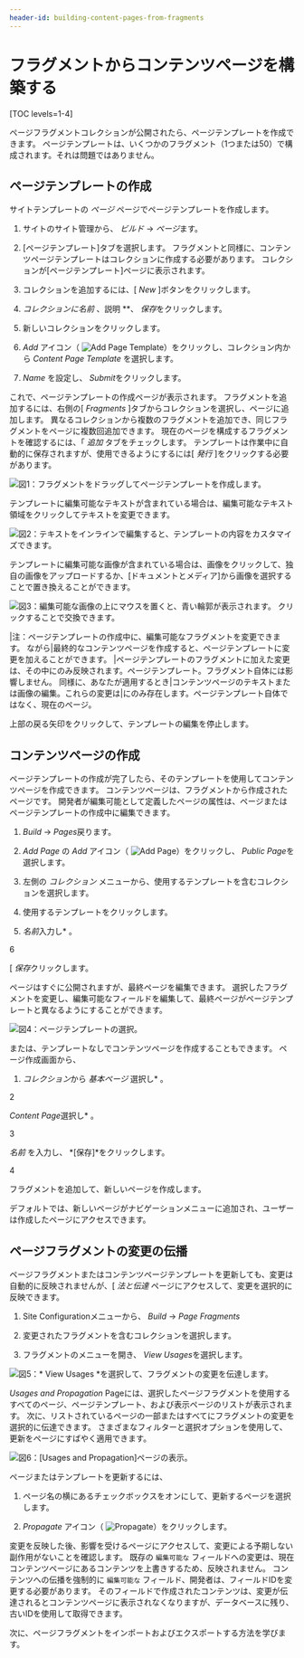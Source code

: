 ```yaml
---
header-id: building-content-pages-from-fragments
---
```


# フラグメントからコンテンツページを構築する

[TOC levels=1-4]

ページフラグメントコレクションが公開されたら、ページテンプレートを作成できます。 ページテンプレートは、いくつかのフラグメント（1つまたは50）で構成されます。それは問題ではありません。

## ページテンプレートの作成

サイトテンプレートの *ページ* ページでページテンプレートを作成します。

1.  サイトのサイト管理から、 *ビルド* → *ページ*ます。

2.  [ページテンプレート]タブを選択します。 フラグメントと同様に、コンテンツページテンプレートはコレクションに作成する必要があります。 コレクションが[ページテンプレート]ページに表示されます。

3.  コレクションを追加するには、[ *New* ]ボタンをクリックします。

4.  *コレクションに名前* 、説明 **、 *保存*をクリックします。

5.  新しいコレクションをクリックします。

6.  *Add* アイコン（ ![Add Page Template](../../../../../../images/icon-add.png)）をクリックし、コレクション内から *Content Page Template* を選択します。

7.  *Name* を設定し、 *Submit*をクリックします。

これで、ページテンプレートの作成ページが表示されます。 フラグメントを追加するには、右側の[ *Fragments* ]タブからコレクションを選択し、ページに追加します。 異なるコレクションから複数のフラグメントを追加でき、同じフラグメントをページに複数回追加できます。 現在のページを構成するフラグメントを確認するには、「 *追加* タブをチェックします。 テンプレートは作業中に自動的に保存されますが、使用できるようにするには[ *発行* ]をクリックする必要があります。

![図1：フラグメントをドラッグしてページテンプレートを作成します。](../../../../../../images/content-page-template-creation.png)

テンプレートに編集可能なテキストが含まれている場合は、編集可能なテキスト領域をクリックしてテキストを変更できます。

![図2：テキストをインラインで編集すると、テンプレートの内容をカスタマイズできます。](../../../../../../images/edit-text-inline.png)

テンプレートに編集可能な画像が含まれている場合は、画像をクリックして、独自の画像をアップロードするか、[ドキュメントとメディア]から画像を選択することで置き換えることができます。

![図3：編集可能な画像の上にマウスを置くと、青い輪郭が表示されます。 クリックすることで交換できます。](../../../../../../images/edit-image-inline.png)

|注：ページテンプレートの作成中に、編集可能なフラグメントを変更できます。 ながら|最終的なコンテンツページを作成すると、ページテンプレートに変更を加えることができます。 |ページテンプレートのフラグメントに加えた変更は、その中にのみ反映されます。ページテンプレート。フラグメント自体には影響しません。 同様に、あなたが適用するとき|コンテンツページのテキストまたは画像の編集。これらの変更は|にのみ存在します。ページテンプレート自体ではなく、現在のページ。

上部の戻る矢印をクリックして、テンプレートの編集を停止します。

## コンテンツページの作成

ページテンプレートの作成が完了したら、そのテンプレートを使用してコンテンツページを作成できます。 コンテンツページは、フラグメントから作成されたページです。 開発者が編集可能として定義したページの属性は、ページまたはページテンプレートの作成中に編集できます。

1.  *Build* → *Pages*戻ります。

2.  *Add Page* の *Add* アイコン（ ![Add Page](../../../../../../images/icon-add.png)）をクリックし、 *Public Page*を選択します。

3.  左側の *コレクション* メニューから、使用するテンプレートを含むコレクションを選択します。

4.  使用するテンプレートをクリックします。

5.  *名前*入力し* 。</p></li>

6

[ *保存*クリックします。</ol>

ページはすぐに公開されますが、最終ページを編集できます。 選択したフラグメントを変更し、編集可能なフィールドを編集して、最終ページがページテンプレートと異なるようにすることができます。

![図4：ページテンプレートの選択。](../../../../../../images/selecting-template.png)

または、テンプレートなしでコンテンツページを作成することもできます。 ページ作成画面から、

1.  *コレクション*から *基本ページ* 選択し* 。</p></li>

2

*Content Page*選択し* 。</p></li>

3

*名前* を入力し、 *[保存]*をクリックします。

4

フラグメントを追加して、新しいページを作成します。</ol>

デフォルトでは、新しいページがナビゲーションメニューに追加され、ユーザーは作成したページにアクセスできます。

## ページフラグメントの変更の伝播

ページフラグメントまたはコンテンツページテンプレートを更新しても、変更は自動的に反映されませんが、[ *法と伝達* ページにアクセスして、変更を選択的に反映できます。

1.  Site Configurationメニューから、 *Build* → *Page Fragments*

2.  変更されたフラグメントを含むコレクションを選択します。

3.  フラグメントのメニューを開き、 *View Usages*を選択します。

![図5：* View Usages *を選択して、フラグメントの変更を伝達します。](../../../../../../images/fragment-view-usages.png)

*Usages and Propagation* Pageには、選択したページフラグメントを使用するすべてのページ、ページテンプレート、および表示ページのリストが表示されます。 次に、リストされているページの一部またはすべてにフラグメントの変更を選択的に伝達できます。 さまざまなフィルターと選択オプションを使用して、更新をページにすばやく適用できます。

![図6：[Usages and Propagation]ページの表示。](../../../../../../images/fragment-usages-and-propagation.png)

ページまたはテンプレートを更新するには、

1.  ページ名の横にあるチェックボックスをオンにして、更新するページを選択します。

2.  *Propagate* アイコン（ ![Propagate](../../../../../../images/icon-propagate.png)）をクリックします。

変更を反映した後、影響を受けるページにアクセスして、変更による予期しない副作用がないことを確認します。 既存の `編集可能な` フィールドへの変更は、現在コンテンツページにあるコンテンツを上書きするため、反映されません。 コンテンツへの伝播を強制的に `編集可能な` フィールド、開発者は、フィールドIDを変更する必要があります。 そのフィールドで作成されたコンテンツは、変更が伝達されるとコンテンツページに表示されなくなりますが、データベースに残り、古いIDを使用して取得できます。

次に、ページフラグメントをインポートおよびエクスポートする方法を学びます。
